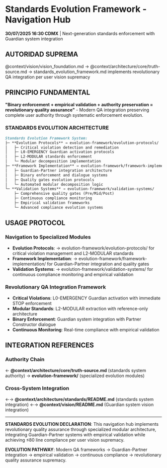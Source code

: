 # Standards Evolution Framework - Navigation Hub

**30/07/2025 16:30 CDMX** | Next-generation standards enforcement with Guardian system integration

## AUTORIDAD SUPREMA
@context/vision/vision_foundation.md → @context/architecture/core/truth-source.md → standards_evolution_framework.md implements revolutionary QA integration per user vision supremacy

## PRINCIPIO FUNDAMENTAL
**"Binary enforcement + empirical validation + authority preservation = revolutionary quality assurance"** - Modern QA integration preserving complete user authority through systematic enforcement evolution.

### **STANDARDS EVOLUTION ARCHITECTURE**

```markdown
Standards Evolution Framework System:
├─ **Evolution Protocols** → evolution-framework/evolution-protocols/
│   ├─ Critical violation detection and remediation
│   ├─ L0-EMERGENCY Guardian activation protocols
│   ├─ L2-MODULAR standards enforcement
│   └─ Modular decomposition implementation
├─ **Framework Implementation** → evolution-framework/framework-implementation/
│   ├─ Guardian-Partner integration architecture
│   ├─ Binary enforcement and dialogue systems
│   ├─ Quality gates evolution protocols
│   └─ Automated modular decomposition logic
└─ **Validation Systems** → evolution-framework/validation-systems/
    ├─ Comprehensive quality gates (Pre/Mid/Post)
    ├─ Continuous compliance monitoring
    ├─ Empirical validation frameworks
    └─ Advanced compliance evolution systems
```

## USAGE PROTOCOL

### **Navigation to Specialized Modules**
- **Evolution Protocols**: → evolution-framework/evolution-protocols/ for critical violation management and L2-MODULAR standards
- **Framework Implementation**: → evolution-framework/framework-implementation/ for Guardian-Partner integration and quality gates
- **Validation Systems**: → evolution-framework/validation-systems/ for continuous compliance monitoring and empirical validation

### **Revolutionary QA Integration Framework**
- **Critical Violations**: L0-EMERGENCY Guardian activation with immediate STOP enforcement
- **Modular Standards**: L2-MODULAR extraction with reference-only architecture
- **Binary Enforcement**: Guardian system integration with Partner Constructor dialogue
- **Continuous Monitoring**: Real-time compliance with empirical validation

## INTEGRATION REFERENCES

### Authority Chain
← **@context/architecture/core/truth-source.md** (standards system authority)
→ **evolution-framework/** (specialized evolution modules)

### Cross-System Integration
←→ **@context/architecture/standards/README.md** (standards system integration)
←→ **@context/vision/README.md** (Guardian system vision integration)

---

**STANDARDS EVOLUTION DECLARATION**: This navigation hub implements revolutionary quality assurance through specialized modular architecture, integrating Guardian-Partner systems with empirical validation while achieving ≤80 line compliance per user vision supremacy.

**EVOLUTION PATHWAY**: Modern QA frameworks → Guardian-Partner integration → empirical validation → continuous compliance → revolutionary quality assurance supremacy.